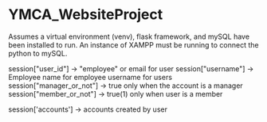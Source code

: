 # YMCA_WebsiteProject
Assumes a virtual environment (venv), flask framework, and mySQL have been installed to run.
An instance of XAMPP must be running to connect the python to mySQL.

session["user_id"] -> "employee" or email for user
session["username"] -> Employee name for employee
                        username for users
session["manager_or_not"] -> true only when the account is a manager
session["member_or_not"] -> true(1) only when user is a member

session['accounts'] -> accounts created by user